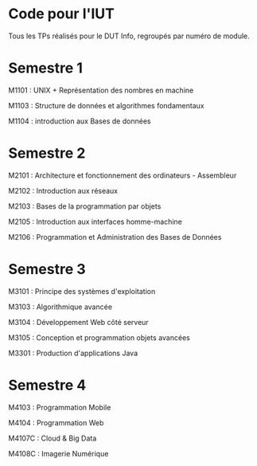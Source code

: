 # Code pour l'IUT

Tous les TPs réalisés pour le DUT Info, regroupés par numéro de module.

# Semestre 1

M1101 : UNIX + Représentation des nombres en machine

M1103 : Structure de données et algorithmes fondamentaux

M1104 : introduction aux Bases de données

# Semestre 2

M2101 : Architecture et fonctionnement des ordinateurs - Assembleur

M2102 : Introduction aux réseaux

M2103 : Bases de la programmation par objets

M2105 : Introduction aux interfaces homme-machine

M2106 : Programmation et Administration des Bases de Données

# Semestre 3

M3101 : Principe des systèmes d'exploitation

M3103 : Algorithmique avancée

M3104 : Développement Web côté serveur

M3105 : Conception et programmation objets avancées

M3301 : Production d'applications Java

# Semestre 4

M4103 : Programmation Mobile

M4104 : Programmation Web

M4107C : Cloud & Big Data 

M4108C : Imagerie Numérique


